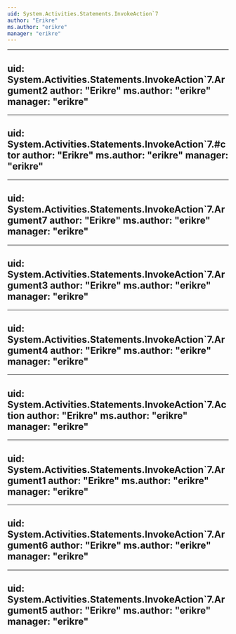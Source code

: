 ```yaml
---
uid: System.Activities.Statements.InvokeAction`7
author: "Erikre"
ms.author: "erikre"
manager: "erikre"
---
```


---
uid: System.Activities.Statements.InvokeAction`7.Argument2
author: "Erikre"
ms.author: "erikre"
manager: "erikre"
---

---
uid: System.Activities.Statements.InvokeAction`7.#ctor
author: "Erikre"
ms.author: "erikre"
manager: "erikre"
---

---
uid: System.Activities.Statements.InvokeAction`7.Argument7
author: "Erikre"
ms.author: "erikre"
manager: "erikre"
---

---
uid: System.Activities.Statements.InvokeAction`7.Argument3
author: "Erikre"
ms.author: "erikre"
manager: "erikre"
---

---
uid: System.Activities.Statements.InvokeAction`7.Argument4
author: "Erikre"
ms.author: "erikre"
manager: "erikre"
---

---
uid: System.Activities.Statements.InvokeAction`7.Action
author: "Erikre"
ms.author: "erikre"
manager: "erikre"
---

---
uid: System.Activities.Statements.InvokeAction`7.Argument1
author: "Erikre"
ms.author: "erikre"
manager: "erikre"
---

---
uid: System.Activities.Statements.InvokeAction`7.Argument6
author: "Erikre"
ms.author: "erikre"
manager: "erikre"
---

---
uid: System.Activities.Statements.InvokeAction`7.Argument5
author: "Erikre"
ms.author: "erikre"
manager: "erikre"
---
